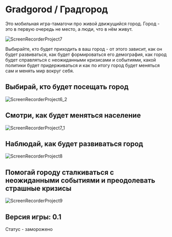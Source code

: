 # Gradgorod / Градгород
Это мобильная игра-тамагочи про живой движущийся город.
Город - это в первую очередь не место, а люди, что в нём живут.

![ScreenRecorderProject7](https://user-images.githubusercontent.com/57594218/192816261-24b3a021-dcfa-4f4f-b5a8-e6d265c434fe.gif)

Выбирайте, кто будет приходить в ваш город - от этого зависит, как он будет развиваться, как будет формироваться его демография, как город будет справляться с неожиданными кризисами и событиями, какой политики будет придерживаться и как по итогу город будет меняться сам и менять мир вокруг себя.

## Выбирай, кто будет посещать город
![ScreenRecorderProject6_2](https://user-images.githubusercontent.com/57594218/192818035-fa17a21b-02eb-4ffc-8a71-29f332cadaa9.gif)

## Смотри, как будет меняться население
![ScreenRecorderProject7_1](https://user-images.githubusercontent.com/57594218/192818238-e4035aed-073a-4e4d-aea1-1346ffce51fa.gif)

## Наблюдай, как будет развиваться город
![ScreenRecorderProject8](https://user-images.githubusercontent.com/57594218/192818463-93344883-ff0a-4db3-a543-6110673d236a.gif)

## Помогай городу сталкиваться с неожиданными событиями и преодолевать страшные кризисы
![ScreenRecorderProject9](https://user-images.githubusercontent.com/57594218/192818700-52e288c0-e88d-4531-b7ee-78652f94964f.gif)

## Версия игры: 0.1
Статус - заморожено
